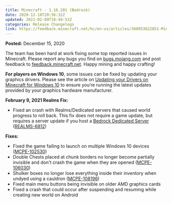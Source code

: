 ```yaml
---
title: Minecraft - 1.16.201 (Bedrock)
date: 2020-12-10T20:56:32Z
updated: 2021-02-09T18:49:53Z
categories: Release Changelogs
link: https://feedback.minecraft.net/hc/en-us/articles/360053622851-Minecraft-1-16-201-Bedrock
---
```


**Posted:** December 15, 2020

The team has been hard at work fixing some top reported issues in Minecraft. Please report any bugs you find on [bugs.mojang.com](https://bugs.mojang.com/) and post feedback to [feedback.minecraft.net](https://feedback.minecraft.net/). Happy mining and happy crafting!

**For players on Windows 10**, some issues can be fixed by updating your graphics drivers. Please see the article on [Updating your Drivers on Minecraft for Windows 10](https://help.minecraft.net/hc/en-us/articles/360053233651-Update-your-Drivers-on-Minecraft-for-Windows-10) to ensure you’re running the latest updates provided by your graphics hardware manufacturer.  
  

**February 9, 2021 Realms Fix:**

- Fixed an crash with Realms/Dedicated servers that caused world progress to roll back. This fix does not require a game update, but requires a server update if you host a [Bedrock Dedicated Server](https://www.minecraft.net/en-us/download/server/bedrock/) ([REALMS-6812](https://bugs.mojang.com/browse/REALMS-6812))  
    

**Fixes:**

- Fixed the game failing to launch on multiple Windows 10 devices ([MCPE-102530](https://bugs.mojang.com/browse/MCPE-102530))
- Double Chests placed at chunk borders no longer become partially invisible and don't crash the game when they are opened ([MCPE-106030](https://bugs.mojang.com/browse/MCPE-106030))
- Shulker boxes no longer lose everything inside their inventory when undyed using a cauldron ([MCPE-108196](https://bugs.mojang.com/browse/MCPE-108196))
- Fixed main menu buttons being invisible on older AMD graphics cards
- Fixed a crash that could occur after suspending and resuming while creating new world on Android
